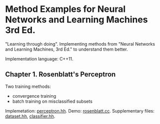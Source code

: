Method Examples for Neural Networks and Learning Machines 3rd Ed.
=================================================================

"Learning through doing". Implementing methods from "Neural Networks and
Learning Machines, 3rd Ed." to understand them better.

Implementation language: C++11.

Chapter 1. Rosenblatt's Perceptron
---------

Two training methods:

 * convergence training
 * batch training on misclassified subsets

Implemetation: [perceptron.hh](perceptron.hh).
Demo: [rosenblatt.cc](rosenblatt.cc).
Supplementary files: [dataset.hh](dataset.hh), [classifier.hh](classifier.hh).
